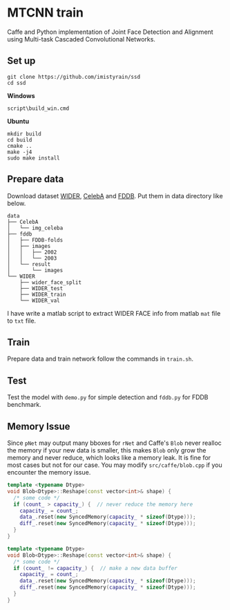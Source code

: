 MTCNN train
==================================

Caffe and Python implementation of Joint Face Detection and Alignment using Multi-task Cascaded Convolutional Networks.

## Set up

	git clone https://github.com/imistyrain/ssd
	cd ssd
	
**Windows**

	script\build_win.cmd

**Ubuntu**

	mkdir build
	cd build
	cmake ..
	make -j4
	sudo make install

## Prepare data

Download dataset [WIDER](http://mmlab.ie.cuhk.edu.hk/projects/WIDERFace/), [CelebA](http://mmlab.ie.cuhk.edu.hk/projects/CelebA.html) and [FDDB](http://vis-www.cs.umass.edu/fddb/). Put them in data directory like below.

```
data
├── CelebA
│   └── img_celeba
├── fddb
│   ├── FDDB-folds
│   ├── images
│   │   ├── 2002
│   │   └── 2003
│   └── result
│       └── images
└── WIDER
    ├── wider_face_split
    ├── WIDER_test
    ├── WIDER_train
    └── WIDER_val
```

I have write a matlab script to extract WIDER FACE info from matlab `mat` file to `txt` file.

## Train

Prepare data and train network follow the commands in `train.sh`.

## Test

Test the model with `demo.py` for simple detection and `fddb.py` for FDDB benchmark.

## Memory Issue

Since `pNet` may output many bboxes for `rNet` and Caffe's `Blob` never realloc the memory if your new data is smaller, this makes `Blob` only grow the memory and never reduce, which looks like a memory leak. It is fine for most cases but not for our case. You may modify `src/caffe/blob.cpp` if you encounter the memory issue.

```c++
template <typename Dtype>
void Blob<Dtype>::Reshape(const vector<int>& shape) {
  /* some code */
  if (count_ > capacity_) {  // never reduce the memory here
    capacity_ = count_;
    data_.reset(new SyncedMemory(capacity_ * sizeof(Dtype)));
    diff_.reset(new SyncedMemory(capacity_ * sizeof(Dtype)));
  }
}
```

```c++
template <typename Dtype>
void Blob<Dtype>::Reshape(const vector<int>& shape) {
  /* some code */
  if (count_ != capacity_) {  // make a new data buffer
    capacity_ = count_;
    data_.reset(new SyncedMemory(capacity_ * sizeof(Dtype)));
    diff_.reset(new SyncedMemory(capacity_ * sizeof(Dtype)));
  }
}
```